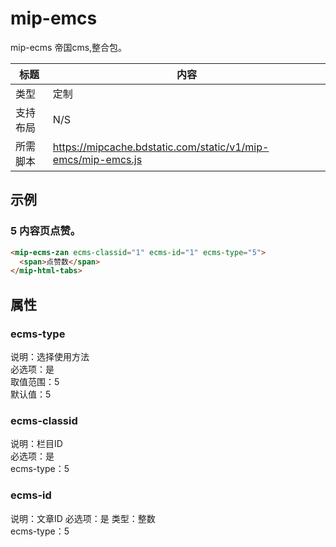 # mip-emcs
mip-ecms 帝国cms,整合包。

标题|内容
----|----
类型|定制
支持布局|N/S
所需脚本|https://mipcache.bdstatic.com/static/v1/mip-emcs/mip-emcs.js

## 示例

### 5 内容页点赞。
```html
<mip-ecms-zan ecms-classid="1" ecms-id="1" ecms-type="5">
  <span>点赞数</span>
</mip-html-tabs>
```
## 属性

### ecms-type

说明：选择使用方法  
必选项：是  
取值范围：5  
默认值：5  

### ecms-classid

说明：栏目ID  
必选项：是  
ecms-type：5  

### ecms-id

说明：文章ID 
必选项：是 
类型：整数  
ecms-type：5 
